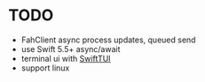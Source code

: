 # TODO

- FahClient async process updates, queued send
- use Swift 5.5+ async/await
- terminal ui with [SwiftTUI](https://github.com/rensbreur/SwiftTUI)
- support linux
